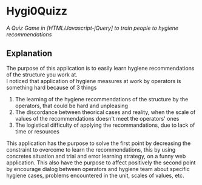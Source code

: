 # Hygi0Quizz
*A Quiz Game in [HTML/Javascript-jQuery] to train people to hygiene recommendations*

## Explanation
The purpose of this application is to easily learn hygiene recommendations of the structure you work at.  
I noticed that application of hygiene measures at work by operators is something hard because of 3 things
1) The learning of the hygiene recommendations of the structure by the operators, that could be hard and unpleasing
2) The discordance between theorical cases and reality, when the scale of values of the recommendations doesn't meet the operators' ones
3) The logistical difficulty of applying the recommandations, due to lack of time or resources

This application has the purpose to solve the first point by decreasing the constraint to overcome to learn the recommendations, this by using concretes situation and trial and error learning strategy, on a funny web application.
This also have the purpose to affect positively the second point by encourage dialog between operators and hygiene team about specific hygiene cases, problems encountered in the unit, scales of values, etc.



